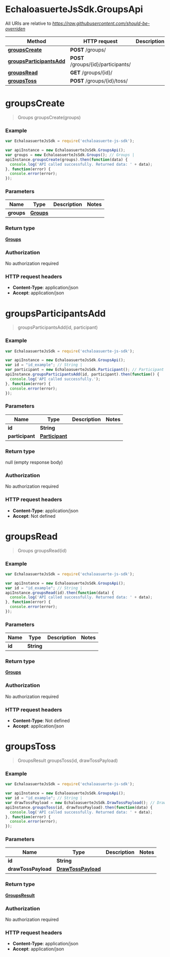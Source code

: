 # EchaloasuerteJsSdk.GroupsApi

All URIs are relative to *https://raw.githubusercontent.com/should-be-overriden*

Method | HTTP request | Description
------------- | ------------- | -------------
[**groupsCreate**](GroupsApi.md#groupsCreate) | **POST** /groups/ | 
[**groupsParticipantsAdd**](GroupsApi.md#groupsParticipantsAdd) | **POST** /groups/{id}/participants/ | 
[**groupsRead**](GroupsApi.md#groupsRead) | **GET** /groups/{id}/ | 
[**groupsToss**](GroupsApi.md#groupsToss) | **POST** /groups/{id}/toss/ | 


<a name="groupsCreate"></a>
# **groupsCreate**
> Groups groupsCreate(groups)



### Example
```javascript
var EchaloasuerteJsSdk = require('echaloasuerte-js-sdk');

var apiInstance = new EchaloasuerteJsSdk.GroupsApi();
var groups = new EchaloasuerteJsSdk.Groups(); // Groups | 
apiInstance.groupsCreate(groups).then(function(data) {
  console.log('API called successfully. Returned data: ' + data);
}, function(error) {
  console.error(error);
});

```

### Parameters

Name | Type | Description  | Notes
------------- | ------------- | ------------- | -------------
 **groups** | [**Groups**](Groups.md)|  | 

### Return type

[**Groups**](Groups.md)

### Authorization

No authorization required

### HTTP request headers

 - **Content-Type**: application/json
 - **Accept**: application/json

<a name="groupsParticipantsAdd"></a>
# **groupsParticipantsAdd**
> groupsParticipantsAdd(id, participant)



### Example
```javascript
var EchaloasuerteJsSdk = require('echaloasuerte-js-sdk');

var apiInstance = new EchaloasuerteJsSdk.GroupsApi();
var id = "id_example"; // String | 
var participant = new EchaloasuerteJsSdk.Participant(); // Participant | 
apiInstance.groupsParticipantsAdd(id, participant).then(function() {
  console.log('API called successfully.');
}, function(error) {
  console.error(error);
});

```

### Parameters

Name | Type | Description  | Notes
------------- | ------------- | ------------- | -------------
 **id** | **String**|  | 
 **participant** | [**Participant**](Participant.md)|  | 

### Return type

null (empty response body)

### Authorization

No authorization required

### HTTP request headers

 - **Content-Type**: application/json
 - **Accept**: Not defined

<a name="groupsRead"></a>
# **groupsRead**
> Groups groupsRead(id)



### Example
```javascript
var EchaloasuerteJsSdk = require('echaloasuerte-js-sdk');

var apiInstance = new EchaloasuerteJsSdk.GroupsApi();
var id = "id_example"; // String | 
apiInstance.groupsRead(id).then(function(data) {
  console.log('API called successfully. Returned data: ' + data);
}, function(error) {
  console.error(error);
});

```

### Parameters

Name | Type | Description  | Notes
------------- | ------------- | ------------- | -------------
 **id** | **String**|  | 

### Return type

[**Groups**](Groups.md)

### Authorization

No authorization required

### HTTP request headers

 - **Content-Type**: Not defined
 - **Accept**: application/json

<a name="groupsToss"></a>
# **groupsToss**
> GroupsResult groupsToss(id, drawTossPayload)



### Example
```javascript
var EchaloasuerteJsSdk = require('echaloasuerte-js-sdk');

var apiInstance = new EchaloasuerteJsSdk.GroupsApi();
var id = "id_example"; // String | 
var drawTossPayload = new EchaloasuerteJsSdk.DrawTossPayload(); // DrawTossPayload | 
apiInstance.groupsToss(id, drawTossPayload).then(function(data) {
  console.log('API called successfully. Returned data: ' + data);
}, function(error) {
  console.error(error);
});

```

### Parameters

Name | Type | Description  | Notes
------------- | ------------- | ------------- | -------------
 **id** | **String**|  | 
 **drawTossPayload** | [**DrawTossPayload**](DrawTossPayload.md)|  | 

### Return type

[**GroupsResult**](GroupsResult.md)

### Authorization

No authorization required

### HTTP request headers

 - **Content-Type**: application/json
 - **Accept**: application/json


